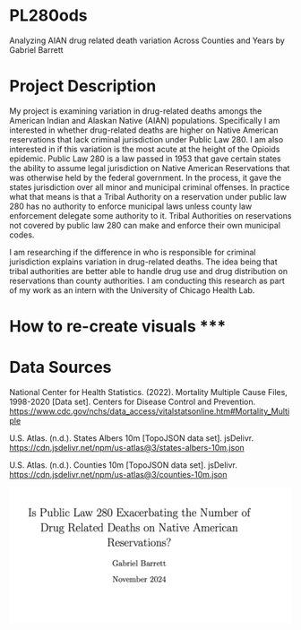 # PL280ods
Analyzing AIAN drug related death variation Across Counties and Years
by Gabriel Barrett

# Project Description

My project is examining variation in drug-related deaths amongs the American Indian and Alaskan
Native (AIAN) populations. Specifically I am interested in whether drug-related deaths are higher
on Native American reservations that lack criminal jurisdiction under Public Law 280. I am also interested
in if this variation is the most acute at the height of the Opioids epidemic. Public Law 280
is a law passed in 1953 that gave certain states the ability to assume legal jurisdiction on Native American
Reservations that was otherwise held by the federal government. In the process, it gave the states
jurisdiction over all minor and municipal criminal offenses. In practice what that means is that
a Tribal Authority on a reservation under public law 280 has no authority to enforce municipal laws
unless county law enforcement delegate some authority to it. Tribal Authorities on reservations
not covered by public law 280 can make and enforce their own municipal codes. 

I am researching if the difference in who is responsible for criminal jurisdiction explains variation in drug-related deaths. The idea being that tribal authorities are better able to handle drug use and 
drug distribution on reservations than county authorities. I am conducting this research
as part of my work as an intern with the University of Chicago Health Lab.

# How to re-create visuals ***


# Data Sources


National Center for Health Statistics. (2022). Mortality Multiple Cause Files, 1998-2020 [Data set]. Centers for Disease Control and Prevention. https://www.cdc.gov/nchs/data_access/vitalstatsonline.htm#Mortality_Multiple

U.S. Atlas. (n.d.). States Albers 10m [TopoJSON data set]. jsDelivr. https://cdn.jsdelivr.net/npm/us-atlas@3/states-albers-10m.json

U.S. Atlas. (n.d.). Counties 10m [TopoJSON data set]. jsDelivr. https://cdn.jsdelivr.net/npm/us-atlas@3/counties-10m.json

![Alt text](screenshot.png)
